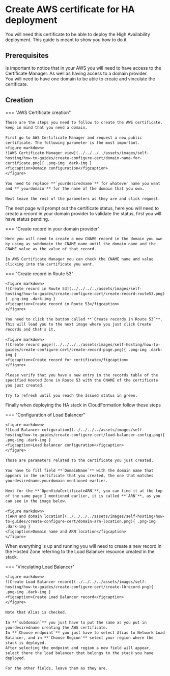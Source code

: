 # Create AWS certificate for HA deployment

You will need this certificate to be able to deploy the High Availability deployment. This guide is meant to show you how to do it.

## Prerequisites

Is important to notice that in your AWS you will need to have access to the Certificate Manager. As well as having access to a domain provider.   
You will need to have one domain to be able to create and vinculate the certificate.


## Creation

=== "AWS Certificate creation"

    Those are the steps you need to follow to create the AWS certificate, keep in mind that you need a domain.   
    
    First go to AWS Certificate Manager and request a new public certificate. The following parameter is the most important.
    <figure markdown>
    ![AWS Certificate Manager view](../../../../assets/images/self-hosting/how-to-guides/create-configure-cert/domain-name-for-certificate.png){ .png-img .dark-img }
    <figcaption>Domain configuration</figcaption>
    </figure>

    You need to replace **`yourdesiredname`** for whatever name you want and **`yourdomain`** for the name of the domain that you own.  

    Next leave the rest of the parameters as they are and click request.



The next page will prompt out the certificate status, here you will need to create a record in your domain provider to validate the status, first you will have status pending.

=== "Create record in your domain provider"

    Here you will need to create a new CNAME record in the domain you own by using as subdomain the CNAME name until the domain name and the CNAME value as the value of that record.

    In AWS Certificate Manager you can check the CNAME name and value clicking into the certificate you want.

=== "Create record in Route 53"

    <figure markdown>
    ![Create record in Route 53](../../../../assets/images/self-hosting/how-to-guides/create-configure-cert/create-record-route53.png){ .png-img .dark-img }
    <figcaption>Create record in Route 53</figcaption>
    </figure>

    You need to click the button called **`Create records in Route 53`**. This will lead you to the next image where you just click Create records and that's it.

    <figure markdown>
    ![Create record page](../../../../assets/images/self-hosting/how-to-guides/create-configure-cert/create-record-page.png){ .png-img .dark-img }
    <figcaption>Create record for certificate</figcaption>
    </figure>

    Please verify that you have a new entry in the records table of the specified Hosted Zone in Route 53 with the CNAME of the certificate you just created.   
    
    Try to refresh until you reach the Issued status in green.


Finally when deploying the HA stack in CloudFormation follow these steps

=== "Configuration of Load Balancer"


    <figure markdown>
    ![Load Balancer cofiguration](../../../../assets/images/self-hosting/how-to-guides/create-configure-cert/load-balancer-config.png){ .png-img .dark-img }
    <figcaption>Load balancer configuration</figcaption>
    </figure>

    Those are parameters related to the certificate you just created.    

    You have to fill field **`DomainName`** with the domain name that appears in the certificate that you created, the one that matches yourdesiredname.yourdomain mentioned earlier.  

    Next for the **`OpenViduCertificateARN`**, you can find it at the top of the same page I mentioned earlier, it is called **`ARN`**, as you can see in the image below.   
    
    <figure markdown>
    ![ARN and domain location](../../../../assets/images/self-hosting/how-to-guides/create-configure-cert/domain-arn-location.png){ .png-img .dark-img }
    <figcaption>Domain name and ARN location</figcaption>
    </figure>

When everything is up and running you will need to create a new record in the Hosted Zone referring to the Load Balancer resource created in the stack.   

=== "Vinculating Load Balancer"
    
    <figure markdown>
    ![Create Load Balancer record](../../../../assets/images/self-hosting/how-to-guides/create-configure-cert/create-lbrecord.png){ .png-img .dark-img }
    <figcaption>Create Load Balancer record</figcaption>
    </figure>

    Note that Alias is checked.   

    In **`subdomain`** you just have to put the same as you put in yourdesiredname creating the AWS certificate.   
    In **`Choose endpoint`** you just have to select Alias to Network Load Balancer, and in **`Choose Region`** select your region where the stack is deployed.   
    After selecting the endpoint and region a new field will appear, select there the load balancer that belongs to the stack you have deployed.   

    For the other fields, leave them as they are.